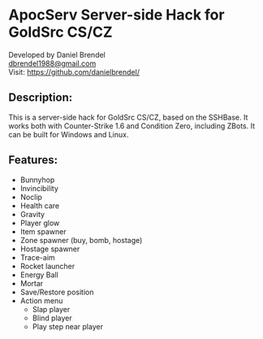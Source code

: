 # ApocServ Server-side Hack for GoldSrc CS/CZ

Developed by Daniel Brendel\
dbrendel1988@gmail.com\
Visit: https://github.com/danielbrendel/

## Description:
This is a server-side hack for GoldSrc CS/CZ, based on the SSHBase. It works both with Counter-Strike 1.6 and Condition Zero, including ZBots. It can be built for Windows and Linux. 

## Features:
- Bunnyhop
- Invincibility
- Noclip
- Health care
- Gravity
- Player glow
- Item spawner
- Zone spawner (buy, bomb, hostage)
- Hostage spawner
- Trace-aim
- Rocket launcher
- Energy Ball
- Mortar
- Save/Restore position
- Action menu
	- Slap player
	- Blind player
	- Play step near player

